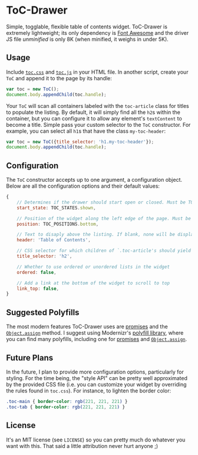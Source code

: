 # ToC-Drawer

Simple, togglable, flexible table of contents widget. ToC-Drawer is extremely lightweight; its only dependency is [Font Awesome][font-awesome] and the driver JS file *unminified* is only 8K (when minified, it weighs in under 5K).

## Usage

Include [`toc.css`][css-raw] and [`toc.js`][js-raw] in your HTML file. In another script, create your `ToC` and append it to the page by its handle:

```javascript
var toc = new ToC();
document.body.appendChild(toc.handle);
```

Your `ToC` will scan all containers labeled with the `toc-article` class for titles to populate the listing. By default, it will simply find all the `h2`s within the container, but you can configure it to allow any element's `textContent` to become a title. Simple pass your custom selector to the `ToC` constructor. For example, you can select all `h1`s that have the class `my-toc-header`:

```javascript
var toc = new ToC({title_selector: 'h1.my-toc-header'});
document.body.appendChild(toc.handle);
```

## Configuration

The `ToC` constructor accepts up to one argument, a configuration object. Below are all the configuration options and their default values:

```javascript
{
    // Determines if the drawer should start open or closed. Must be TOC_STATES.hidden or TOC_STATES.shown
    start_state: TOC_STATES.shown,

    // Position of the widget along the left edge of the page. Must be TOC_POSITIONS.top or TOC_POSITIONS.bottom
    position: TOC_POSITIONS.bottom,

    // Text to disaply above the listing. If blank, none will be displayed
    header: 'Table of Contents',

    // CSS selector for which children of `.toc-article's should yield a header
    title_selector: 'h2',

    // Whether to use ordered or unordered lists in the widget
    ordered: false,

    // Add a link at the bottom of the widget to scroll to top
    link_top: false,
}
```

## Suggested Polyfills

The most modern features ToC-Drawer uses are [promises][promise] and the [`Object.assign`][assign] method. I suggest using Modernizr's [polyfill library][modernizr], where you can find many polyfills, including one for [promises][promise-poly] and [`Object.assign`][assign-poly].

## Future Plans

In the future, I plan to provide more configuration options, particularly for styling. For the time being, the "style API" can be pretty well approximated by the provided CSS file (i.e. you can customize your widget by overriding the rules found in `toc.css`). For instance, to lighten the border color:

```css
.toc-main { border-color: rgb(221, 221, 221) }
.toc-tab { border-color: rgb(221, 221, 221) }
```

## License

It's an MIT license (see `LICENSE`) so you can pretty much do whatever you want with this. That said a little attribution never hurt anyone ;)

[font-awesome]: http://fontawesome.io/get-started/
[css-raw]: https://raw.githubusercontent.com/wbadart/ToC-Drawer/master/toc.css
[js-raw]: https://raw.githubusercontent.com/wbadart/ToC-Drawer/master/toc.js

[promise]: https://developer.mozilla.org/en-US/docs/Web/JavaScript/Reference/Global_Objects/Promise
[assign]: https://developer.mozilla.org/en-US/docs/Web/JavaScript/Reference/Global_Objects/Object/assign
[modernizr]: https://github.com/Modernizr/Modernizr/wiki/HTML5-Cross-browser-Polyfills
[promise-poly]: https://github.com/stefanpenner/es6-promise
[assign-poly]: https://github.com/msn0/object-assign-mdn
